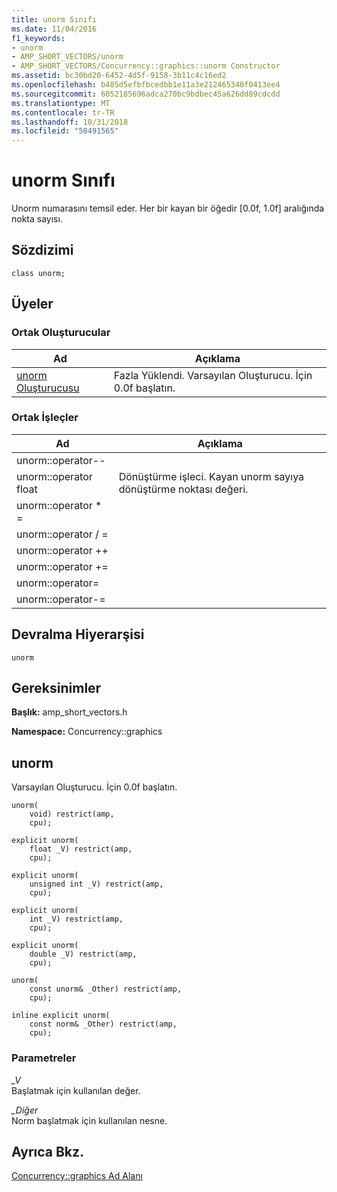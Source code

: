 ```yaml
---
title: unorm Sınıfı
ms.date: 11/04/2016
f1_keywords:
- unorm
- AMP_SHORT_VECTORS/unorm
- AMP_SHORT_VECTORS/Concurrency::graphics::unorm Constructor
ms.assetid: bc30bd20-6452-4d5f-9158-3b11c4c16ed2
ms.openlocfilehash: b485d5efbfbcedbb1e11a3e212465340f0413ee4
ms.sourcegitcommit: 6052185696adca270bc9bdbec45a626dd89cdcdd
ms.translationtype: MT
ms.contentlocale: tr-TR
ms.lasthandoff: 10/31/2018
ms.locfileid: "50491565"
---
```

# <a name="unorm-class"></a>unorm Sınıfı

Unorm numarasını temsil eder. Her bir kayan bir öğedir [0.0f, 1.0f] aralığında nokta sayısı.

## <a name="syntax"></a>Sözdizimi

```
class unorm;
```

## <a name="members"></a>Üyeler

### <a name="public-constructors"></a>Ortak Oluşturucular

|Ad|Açıklama|
|----------|-----------------|
|[unorm Oluşturucusu](#ctor)|Fazla Yüklendi. Varsayılan Oluşturucu. İçin 0.0f başlatın.|

### <a name="public-operators"></a>Ortak İşleçler

|Ad|Açıklama|
|----------|-----------------|
|unorm::operator--||
|unorm::operator float|Dönüştürme işleci. Kayan unorm sayıya dönüştürme noktası değeri.|
|unorm::operator * =||
|unorm::operator / =||
|unorm::operator ++||
|unorm::operator +=||
|unorm::operator=||
|unorm::operator-=||

## <a name="inheritance-hierarchy"></a>Devralma Hiyerarşisi

`unorm`

## <a name="requirements"></a>Gereksinimler

**Başlık:** amp_short_vectors.h

**Namespace:** Concurrency::graphics

##  <a name="ctor"></a> unorm

Varsayılan Oluşturucu. İçin 0.0f başlatın.

```
unorm(
    void) restrict(amp,
    cpu);

explicit unorm(
    float _V) restrict(amp,
    cpu);

explicit unorm(
    unsigned int _V) restrict(amp,
    cpu);

explicit unorm(
    int _V) restrict(amp,
    cpu);

explicit unorm(
    double _V) restrict(amp,
    cpu);

unorm(
    const unorm& _Other) restrict(amp,
    cpu);

inline explicit unorm(
    const norm& _Other) restrict(amp,
    cpu);
```

### <a name="parameters"></a>Parametreler

*_V*<br/>
Başlatmak için kullanılan değer.

*_Diğer*<br/>
Norm başlatmak için kullanılan nesne.

## <a name="see-also"></a>Ayrıca Bkz.

[Concurrency::graphics Ad Alanı](concurrency-graphics-namespace.md)

